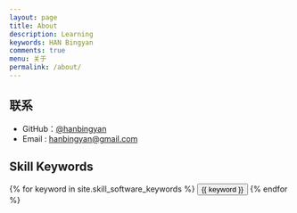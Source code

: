 ```yaml
---
layout: page
title: About
description: Learning
keywords: HAN Bingyan
comments: true
menu: 关于
permalink: /about/
---
```



## 联系

* GitHub：[@hanbingyan](https://github.com/hanbingyan)
* Email : hanbingyan@gmail.com


## Skill Keywords

<div class="btn-inline">
    {% for keyword in site.skill_software_keywords %}
    <button class="btn btn-outline" type="button">{{ keyword }}</button>
    {% endfor %}
</div>

